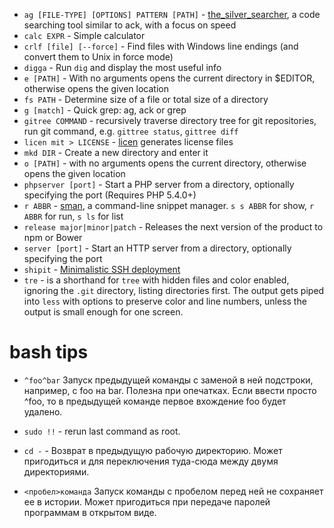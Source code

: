 - `ag [FILE-TYPE] [OPTIONS] PATTERN [PATH]` - [the_silver_searcher](https://github.com/ggreer/the_silver_searcher), a code searching tool similar to ack, with a focus on speed
- `calc EXPR` - Simple calculator
- `crlf [file] [--force]` - Find files with Windows line endings (and convert them to Unix in force mode)
- `digga` - Run `dig` and display the most useful info
- `e [PATH]` - With no arguments opens the current directory in $EDITOR, otherwise opens the given location
- `fs PATH` - Determine size of a file or total size of a directory
- `g [match]`  - Quick grep: ag, ack or grep
- `gitree COMMAND` - recursively traverse directory tree for git repositories, run git command, e.g. `gittree status`, `gittree diff`
- `licen mit > LICENSE` - [licen](https://github.com/lord63/licen) generates license files
- `mkd DIR` - Create a new directory and enter it
- `o [PATH]` - with no arguments opens the current directory, otherwise opens the given location
- `phpserver [port]` - Start a PHP server from a directory, optionally specifying the port (Requires PHP 5.4.0+)
- `r ABBR` - [sman](https://github.com/tokozedg/sman), a command-line snippet manager. `s s ABBR` for show, `r ABBR` for run, `s ls` for list
- `release major|minor|patch` - Releases the next version of the product to npm or Bower
- `server [port]` - Start an HTTP server from a directory, optionally specifying the port 
- `shipit` - [Minimalistic SSH deployment](https://github.com/sapegin/shipit)
- `tre` - is a shorthand for `tree` with hidden files and color enabled, ignoring the `.git` directory, listing directories first. The output gets piped into `less` with options to preserve color and line numbers, unless the output is small enough for one screen.


# bash tips

- `^foo^bar` Запуск предыдущей команды с заменой в ней подстроки, например, с foo на bar. Полезна при опечатках. Если ввести просто ^foo, то в предыдущей команде первое вхождение foo будет удалено.

- `sudo !!` - rerun last command as root.

- `cd -` - Возврат в предыдущую рабочую директорию. Может пригодиться и для переключения туда-сюда между двумя директориями.

- `<пробел>команда` Запуск команды с пробелом перед ней не сохраняет ее в истории. Может пригодиться при передаче паролей программам в открытом виде.

